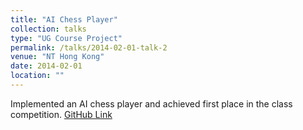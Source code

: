 ```yaml
---
title: "AI Chess Player"
collection: talks
type: "UG Course Project"
permalink: /talks/2014-02-01-talk-2
venue: "NT Hong Kong"
date: 2014-02-01
location: ""
---
```


Implemented an AI chess player and achieved first place in the class competition. [GitHub Link](https://github.com/WANGkevinCUHK/metaSquare)
